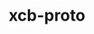 ---
title: "xcb-proto"
layout: cache
categories: [package, develop]
meta: {"versions": ["1.14.1"], "compilers": ["gcc@7.5.0"]}
spec_files: 
 - spec-0.json
spec_names:
 - 'xcb-proto@1.14.1%gcc@7.5.0 arch=linux-ubuntu18.04-x86_64'
---